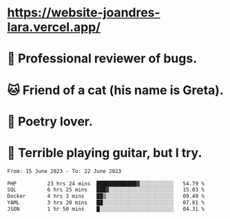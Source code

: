 # https://website-joandres-lara.vercel.app/
# 🐛 Professional reviewer of bugs.
# 🐱 Friend of a cat (his name is Greta).
# 📜 Poetry lover.
# 🎸 Terrible playing guitar, but I try.

<!--START_SECTION:waka-->

```txt
From: 15 June 2023 - To: 22 June 2023

PHP          23 hrs 24 mins  █████████████▓░░░░░░░░░░░   54.79 %
SQL          6 hrs 25 mins   ███▓░░░░░░░░░░░░░░░░░░░░░   15.03 %
Docker       4 hrs 3 mins    ██▒░░░░░░░░░░░░░░░░░░░░░░   09.49 %
YAML         3 hrs 20 mins   ██░░░░░░░░░░░░░░░░░░░░░░░   07.81 %
JSON         1 hr 50 mins    █░░░░░░░░░░░░░░░░░░░░░░░░   04.31 %
```

<!--END_SECTION:waka-->
